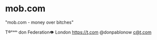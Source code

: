 # mob.com
"mob.com - money over bitches"
T®ᶜᵒᵐ don Federation👁  London  https://ţ.com @donpablonow c@ţ.com